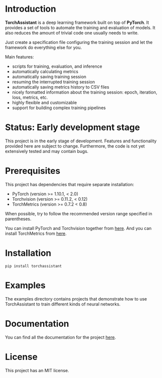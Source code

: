 # Introduction

**TorchAssistant** is a deep learning framework built on top of **PyTorch**. 
It provides a set of tools to automate the training and evaluation of models. 
It also reduces the amount of trivial code one usually needs to write.

Just create a specification file configuring the training session and let 
the framework do everything else for you.

Main features:
- scripts for training, evaluation, and inference
- automatically calculating metrics
- automatically saving training session
- resuming the interrupted training session
- automatically saving metrics history to CSV files
- nicely formatted information about the training session: epoch, iteration, loss, metrics, etc.
- highly flexible and customizable
- support for building complex training pipelines

# Status: Early development stage

This project is in the early stage of development.
Features and functionality provided here are subject to change.
Furthermore, the code is not yet extensively tested and may contain bugs.

# Prerequisites

This project has dependencies that require separate installation:
- PyTorch (version >= 1.10.1, < 2.0)
- Torchvision (version >= 0.11.2, < 0.12)
- TorchMetrics (version >= 0.7.2 < 0.8)

When possible, try to follow the recommended version range specified in parentheses.

You can install PyTorch and Torchvision together from 
[here](https://pytorch.org/get-started/locally/).
And you can install TorchMetrics from 
[here](https://torchmetrics.readthedocs.io/en/stable/pages/quickstart.html).

# Installation

```
pip install torchassistant
```

# Examples

The examples directory contains projects that demonstrate how to use
TorchAssistant to train different kinds of neural networks.

# Documentation

You can find all the documentation for the project 
[here](https://github.com/X-rayLaser/TorchAssistant/wiki).

# License

This project has an MIT license.